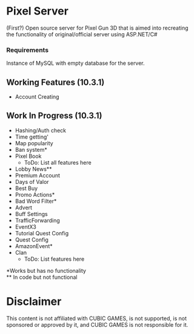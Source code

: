 # Pixel Server
(First?) Open source server for Pixel Gun 3D that is aimed into recreating the functionality of original/official server using ASP.NET/C#

### Requirements
Instance of MySQL with empty database for the server.
  
## Working Features (10.3.1)
- Account Creating
  
## Work In Progress (10.3.1)
- Hashing/Auth check
- Time getting'
- Map popularity
- Ban system*
- Pixel Book
  - ToDo: List all features here
- Lobby News**
- Premium Account
- Days of Valor
- Best Buy
- Promo Actions*
- Bad Word Filter*
- Advert
- Buff Settings
- TrafficForwarding
- EventX3
- Tutorial Quest Config
- Quest Config
- AmazonEvent*
- Clan
  - ToDo: List features here

*Works but has no functionality  
** In code but not functional

# Disclaimer

This content is not affiliated with CUBIC GAMES, is not supported, is not sponsored or approved by it, and CUBIC GAMES is not responsible for it.
